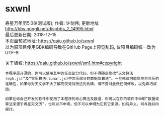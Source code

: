 # sxwnl
寿星万年历5.08(测试版); 作者: 许剑伟; 更新地址 http://bbs.nongli.net/dispbbs_2_14995.html  
最后更新日期: 2018-12-15  
本页面预览地址: https://qaiu.github.io/sxwnl  
以为原项目使用GBK编码导致在GitHub Page上预览乱码, 故项目编码统一改为UTF-8  

关于版权: https://qaiu.github.io/sxwnl/sm1.htm#copyright  
```
本程序是开源的，你可以使用其中的任意部分代码，但不得随意修改“天文算法(eph.js)”及“农历算法(lunar.js)中古历部分的数据及算法”。一旦修改可能影响万年历的准确性，如果你对天文学不太了解而仅凭对历法的热情，请不要对此做任何修改，以免弄巧成拙。

如果在你自己开发的软件中使用了本程序的核心算法及数据，你可以在你的软件中申明“数据或算法来源于寿星天文历”，也可以不申明，但不可以申明为它其它来源。如有异义，可与我共内探讨。
```
